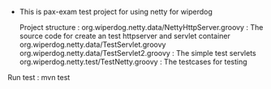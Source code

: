- This is pax-exam test project for using netty for wiperdog

  Project structure :
     org.wiperdog.netty.data/NettyHttpServer.groovy : The source code for create an test httpserver and servlet container
     org.wiperdog.netty.data/TestServlet.groovy 
     org.wiperdog.netty.data/TestServlet2.groovy : The simple test servlets
     org.wiperdog.netty.test/TestNetty.groovy : The testcases for testing

Run test :
	mvn test
